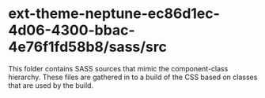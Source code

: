 # ext-theme-neptune-ec86d1ec-4d06-4300-bbac-4e76f1fd58b8/sass/src

This folder contains SASS sources that mimic the component-class hierarchy. These files
are gathered in to a build of the CSS based on classes that are used by the build.
